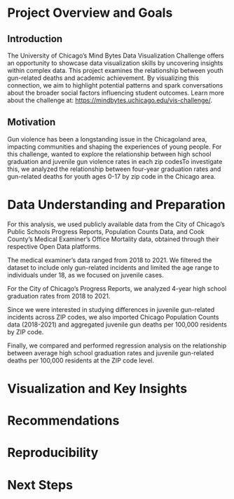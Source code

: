 # Project Overview and Goals

## Introduction
The University of Chicago’s Mind Bytes Data Visualization Challenge offers an opportunity to showcase data visualization skills by uncovering insights within complex data. This project examines the relationship between youth gun-related deaths and academic achievement. By visualizing this connection, we aim to highlight potential patterns and spark conversations about the broader social factors influencing student outcomes. Learn more about the challenge at: https://mindbytes.uchicago.edu/vis-challenge/.
## Motivation
Gun violence has been a longstanding issue in the Chicagoland area, impacting communities and shaping the experiences of young people.  For this challenge, wanted to explore the relationship between high school graduation and juvenile gun violence rates in each zip codesTo investigate this, we analyzed the relationship between four-year graduation rates and gun-related deaths for youth ages 0-17 by zip code in the Chicago area. 
# Data Understanding and Preparation
For this analysis, we used publicly available data from the City of Chicago’s Public Schools Progress Reports, Population Counts Data, and Cook County’s Medical Examiner’s Office Mortality data, obtained through their respective Open Data platforms.

The medical examiner’s data ranged from 2018 to 2021. We filtered the dataset to include only gun-related incidents and limited the age range to individuals under 18, as we focused on juvenile cases.

For the City of Chicago’s Progress Reports, we analyzed 4-year high school graduation rates from 2018 to 2021.

Since we were interested in studying differences in juvenile gun-related incidents across ZIP codes, we also imported Chicago Population Counts data (2018-2021) and aggregated juvenile gun deaths per 100,000 residents by ZIP code.

Finally, we compared and performed regression analysis on the relationship between average high school graduation rates and juvenile gun-related deaths per 100,000 residents at the ZIP code level.
# Visualization and Key Insights

# Recommendations

# Reproducibility

# Next Steps

